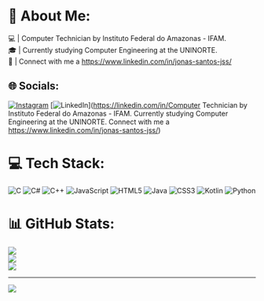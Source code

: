 # 💫 About Me:
💻 | Computer Technician by Instituto Federal do Amazonas - IFAM.<br>🎓 | Currently studying Computer Engineering at the UNINORTE.<br>🔵 | Connect with me a https://www.linkedin.com/in/jonas-santos-jss/


## 🌐 Socials:
[![Instagram](https://img.shields.io/badge/Instagram-%23E4405F.svg?logo=Instagram&logoColor=white)](https://instagram.com/jonas.jss) [![LinkedIn](https://img.shields.io/badge/LinkedIn-%230077B5.svg?logo=linkedin&logoColor=white)](https://linkedin.com/in/Computer Technician by Instituto Federal do Amazonas - IFAM. Currently studying Computer Engineering at the UNINORTE. Connect with me a https://www.linkedin.com/in/jonas-santos-jss/) 

# 💻 Tech Stack:
![C](https://img.shields.io/badge/c-%2300599C.svg?style=for-the-badge&logo=c&logoColor=white) ![C#](https://img.shields.io/badge/c%23-%23239120.svg?style=for-the-badge&logo=c-sharp&logoColor=white) ![C++](https://img.shields.io/badge/c++-%2300599C.svg?style=for-the-badge&logo=c%2B%2B&logoColor=white) ![JavaScript](https://img.shields.io/badge/javascript-%23323330.svg?style=for-the-badge&logo=javascript&logoColor=%23F7DF1E) ![HTML5](https://img.shields.io/badge/html5-%23E34F26.svg?style=for-the-badge&logo=html5&logoColor=white) ![Java](https://img.shields.io/badge/java-%23ED8B00.svg?style=for-the-badge&logo=java&logoColor=white) ![CSS3](https://img.shields.io/badge/css3-%231572B6.svg?style=for-the-badge&logo=css3&logoColor=white) ![Kotlin](https://img.shields.io/badge/kotlin-%230095D5.svg?style=for-the-badge&logo=kotlin&logoColor=white) ![Python](https://img.shields.io/badge/python-3670A0?style=for-the-badge&logo=python&logoColor=ffdd54)
# 📊 GitHub Stats:
![](https://github-readme-stats.vercel.app/api?username=jonasjss&theme=dark&hide_border=false&include_all_commits=true&count_private=true)<br/>
![](https://github-readme-streak-stats.herokuapp.com/?user=jonasjss&theme=dark&hide_border=false)<br/>
![](https://github-readme-stats.vercel.app/api/top-langs/?username=jonasjss&theme=dark&hide_border=false&include_all_commits=true&count_private=true&layout=compact)

---
[![](https://visitcount.itsvg.in/api?id=jonasjss&icon=2&color=0)](https://visitcount.itsvg.in)

<!-- Proudly created with GPRM ( https://gprm.itsvg.in ) -->
